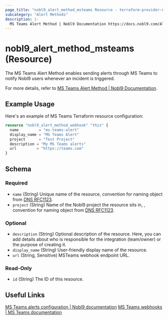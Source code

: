 ```yaml
---
page_title: "nobl9_alert_method_msteams Resource - terraform-provider-nobl9"
subcategory: "Alert Methods"
description: |-
  MS Teams Alert Method | Nobl9 Documentation https://docs.nobl9.com/Alert_Methods/ms-teams
---
```


# nobl9_alert_method_msteams (Resource)

The MS Teams Alert Method enables sending alerts through MS Teams to notify Nobl9 users whenever an incident is triggered.

For more details, refer to [MS Teams Alert Method | Nobl9 Documentation](https://docs.nobl9.com/Alert_Methods/ms-teams).

## Example Usage

Here's an example of MS Teams Terraform resource configuration:

```terraform
resource "nobl9_alert_method_webhook" "this" {
  name         = "ms-teams-alert"
  display_name = "MS Teams Alert"
  project      = "Test Project"
  description = "My MS Teams alerts"
  url		  = "https://teams.com"
}
```

<!-- schema generated by tfplugindocs -->
## Schema

### Required

- `name` (String) Unique name of the resource, convention for naming object from [DNS RFC1123](https://kubernetes.io/docs/concepts/overview/working-with-objects/names/#names).
- `project` (String) Name of the Nobl9 project the resource sits in, , convention for naming object from [DNS RFC1123](https://kubernetes.io/docs/concepts/overview/working-with-objects/names/#names).

### Optional

- `description` (String) Optional description of the resource. Here, you can add details about who is responsible for the integration (team/owner) or the purpose of creating it.
- `display_name` (String) User-friendly display name of the resource.
- `url` (String, Sensitive) MSTeams webhook endpoint URL.

### Read-Only

- `id` (String) The ID of this resource.

## Useful Links

[MS Teams alerts configuration | Nobl9 documentation](https://docs.nobl9.com/Alert_Methods/msteams/)
[MS Teams webhooks | MS Teams documentation](https://learn.microsoft.com/en-us/microsoftteams/platform/webhooks-and-connectors/how-to/add-incoming-webhook)